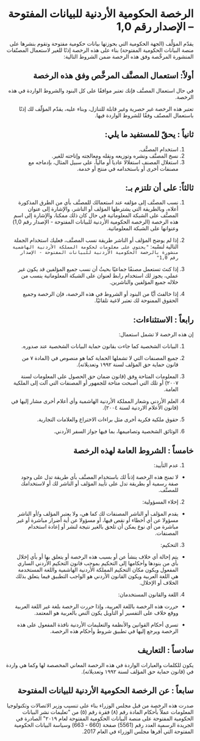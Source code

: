 <div dir="rtl">

# الرخصة الحكومية الأردنية للبيانات المفتوحة – الإصدار رقم 1,0‏

يقدّم المؤلِّف (الجهة الحكومية التي بحوزتها بيانات حكومية مفتوحة وتقوم بنشرها على منصة البيانات الحكومية المفتوحة) بناء على هذه الرخصة إذنًا للغير لاستعمال المصنّفات المنشورة المرخَّصة وفق هذه الرخصة ضمن الشروط التالية:

## أولاً: استعمال المصنَّف المرخَّص وفق هذه الرخصة

في حال استعمال المصنَّف فإنك تعتبر موافقًا على كل البنود والشروط الواردة في هذه الرخصة.

تعتبر هذه الرخصة غير حصرية وغير قابلة للتنازل، وبناء عليه، يقدّم المؤلّف لك إذنًا باستعمال المصنّف وفقًا للشروط الواردة فيها.

## ثانياً : يحقّ للمستفيد ما يلي:
1. استخدام المصنًّف.
2. نسخ المصنَّف ونشره وتوزيعه ونقله ومعالجته وإتاحته للغير.
3. استغلال المصنف استغلالا عاديا أو مالياً، على سبيل المثال، بإدماجه مع مصنفات أخرى أو باستخدامه في منتج أو خدمة.

##     ثالثاً: على أن تلتزم بـ:

1. نسب المصنَّف إلى مؤلفه عند استعمالك للمصنَّف بأي من الطرق المذكورة أعلاه، وبالطريقة التي يشترطها المؤلف أو الناشر، والإشارة إلى عنوان المصنًّف على الشبكة المعلوماتية في حال كان ذلك ممكنا، والإشارة إلى اسم هذه الرخصة (الرخصة الحكومية الأردنية للبيانات المفتوحة - الإصدار رقم 1,0) وعنوانها على الشبكة المعلوماتية.

2. إذا لم يوضح المؤلف أو الناشر طريقة نسب المصنَّف، فعليك استخدام الجملة التالية لنسْبه:
`"يحتوي على معلومات لحكومة المملكة الأردنية الهاشمية منشورة بالرخصة الحكومية الأردنية للبيانات المفتوحة - الإصدار رقم 1,0"`

3. إذا كنتَ تستعمل مصنفًا جماعيًا بحيثُ أن نسب جميع المؤلفين قد يكون غير عملي، يجوز لك استخدام رابط لعنوان على الشبكة المعلوماتية ينسب من خلاله جميع المؤلفين والناشرين.

4. إذا خالفتَ أيَّا من البنود أو الشروط في هذه الرخصة، فإن الرخصة وجميع الحقوق الممنوحة لك تعتبر لاغية تلقائيًا.

## رابعاً : الاستثناءات:

إن هذه الرخصة لا تشمل استعمال:

1. البيانات الشخصية كما جاءت بقانون حماية البيانات الشخصية عند صدوره.

2. جميع المصنفات التي لا تشملها الحماية كما هو منصوص في (المادة ٧ من قانون حماية حق المؤلف لسنة ١٩٩٢ وتعديلاته).

3. المعلومات المتاحة وفق (قانون ضمان حق الحصول على المعلومات لسنة ٢٠٠٧) أو تلك التي أصبحت متاحة للجمهور أو المصنفات التي آلت إلى الملكية العامة.

4. العلم الأردني وشعار المملكة الأردنية الهاشمية وأي أعلام أخرى مشار إليها في (قانون الأعلام الاردنية لسنة ٢٠٠٤).

5. حقوق ملكية فكرية أخرى مثل براءات الاختراع والعلامات التجارية.

6. الوثائق الشخصية وتصاميمها، بما فيها جواز السفر الأردني.

## خامساً : الشروط العامة لهذه الرخصة

1. عدم التأييد:

+ لا تمنح هذه الرخصة إذناً لك باستخدام المصنَّف بأي طريقة تدل على وجود صفة رسمية أو بطريقة تدل على تأييد المؤلف أو الناشر لك أو لاستخدامك للمصنَّف.

2. إخلاء المسؤولية:

+ يقدم المؤلف أو الناشر المصنفات لك كما هي، ولا يعتبر المؤلف و/أو الناشر مسؤولا عن أي أخطاء أو نقص فيها، أو مسؤولا عن أية أضرار مباشرة أو غير مباشرة من أي نوع يمكن أن تلحق بالغير نتيجة لنشر أو إعادة استخدام المصنفات.

3. التحكيم:

+ يتم إحالة أي خلاف ينشأ عن أو بسبب هذه الرخصة أو يتعلق بها أو بأي إخلال بأي من بنودها وأحكامها إلى التحكيم بموجب قانون التحكيم الأردني الساري المفعول ويكون مكان التحكيم المملكة الأردنية الهاشمية واللغة المستخدمة هي اللغة العربية ويكون القانون الأردني هو الواجب التطبيق فيما يتعلق بذلك الخلاف أو الإخلال.

4. اللغة والقانون المستخدمان:

+ حررت هذه الرخصة باللغة العربية، وإذا حررت الرخصة بلغة غير اللغة العربية ووقع خلاف على التفسير أو التأويل يكون النص بالعربية هو المعتمد.

+ تسري أحكام القوانين والأنظمة والتعليمات الأردنية نافذة المفعول على هذه الرخصة ويرجع إليها في تطبيق شروط وأحكام هذه الرخصة.

## سادساً : التعاريف

يكون للكلمات والعبارات الواردة في هذه الرخصة المعاني المخصصة لها وكما هي واردة في (قانون حماية حق المؤلف لسنة ١٩٩٢ وتعديلاته).

## سابعاً : عن الرخصة الحكومية الأردنية للبيانات المفتوحة

 صدرت هذه الرخصة من قبل مجلس الوزراء بناء على تنسيب وزير الاتصالات وتكنولوجيا المعلومات عملاً بأحكام المادة رقم (٨) فقرة رقم (٥) من "تعليمات نشر البيانات الحكومية المفتوحة على منصة البيانات الحكومية المفتوحة لعام ٢٠١٩" الصادرة في الجريدة الرسمية العدد رقم (5561) صفحة (660 - 663)‏ وسياسة البيانات الحكومية المفتوحة التي أقرها مجلس الوزراء في العام 2017.
</div>

